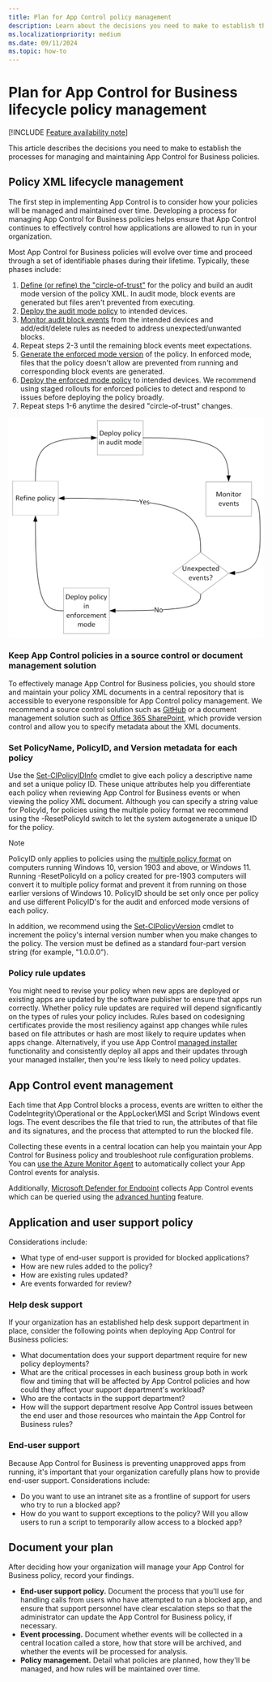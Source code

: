```yaml
---
title: Plan for App Control policy management
description: Learn about the decisions you need to make to establish the processes for managing and maintaining App Control for Business policies.
ms.localizationpriority: medium
ms.date: 09/11/2024
ms.topic: how-to
---
```


# Plan for App Control for Business lifecycle policy management

[!INCLUDE [Feature availability note](../includes/feature-availability-note.md)]

This article describes the decisions you need to make to establish the processes for managing and maintaining App Control for Business policies.

## Policy XML lifecycle management

The first step in implementing App Control is to consider how your policies will be managed and maintained over time. Developing a process for managing App Control for Business policies helps ensure that App Control continues to effectively control how applications are allowed to run in your organization.

Most App Control for Business policies will evolve over time and proceed through a set of identifiable phases during their lifetime. Typically, these phases include:

1. [Define (or refine) the "circle-of-trust"](understand-appcontrol-policy-design-decisions.md) for the policy and build an audit mode version of the policy XML. In audit mode, block events are generated but files aren't prevented from executing.
2. [Deploy the audit mode policy](../deployment/audit-appcontrol-policies.md) to intended devices.
3. [Monitor audit block events](../operations/event-id-explanations.md) from the intended devices and add/edit/delete rules as needed to address unexpected/unwanted blocks.
4. Repeat steps 2-3 until the remaining block events meet expectations.
5. [Generate the enforced mode version](../deployment/enforce-appcontrol-policies.md) of the policy. In enforced mode, files that the policy doesn't allow are prevented from running and corresponding block events are generated.
6. [Deploy the enforced mode policy](../deployment/appcontrol-deployment-guide.md) to intended devices. We recommend using staged rollouts for enforced policies to detect and respond to issues before deploying the policy broadly.
7. Repeat steps 1-6 anytime the desired "circle-of-trust" changes.

![Recommended App Control policy deployment process.](../images/policyflow.png)

### Keep App Control policies in a source control or document management solution

To effectively manage App Control for Business policies, you should store and maintain your policy XML documents in a central repository that is accessible to everyone responsible for App Control policy management. We recommend a source control solution such as [GitHub](https://github.com/) or a document management solution such as [Office 365 SharePoint](https://products.office.com/sharepoint/collaboration), which provide version control and allow you to specify metadata about the XML documents.

### Set PolicyName, PolicyID, and Version metadata for each policy

Use the [Set-CIPolicyIDInfo](/powershell/module/configci/set-cipolicyidinfo) cmdlet to give each policy a descriptive name and set a unique policy ID. These unique attributes help you differentiate each policy when reviewing App Control for Business events or when viewing the policy XML document. Although you can specify a string value for PolicyId, for policies using the multiple policy format we recommend using the -ResetPolicyId switch to let the system autogenerate a unique ID for the policy.

> [!NOTE]
> PolicyID only applies to policies using the [multiple policy format](deploy-multiple-appcontrol-policies.md) on computers running Windows 10, version 1903 and above, or Windows 11. Running -ResetPolicyId on a policy created for pre-1903 computers will convert it to multiple policy format and prevent it from running on those earlier versions of Windows 10.
> PolicyID should be set only once per policy and use different PolicyID's for the audit and enforced mode versions of each policy.

In addition, we recommend using the [Set-CIPolicyVersion](/powershell/module/configci/set-cipolicyversion) cmdlet to increment the policy's internal version number when you make changes to the policy. The version must be defined as a standard four-part version string (for example, "1.0.0.0").

### Policy rule updates

You might need to revise your policy when new apps are deployed or existing apps are updated by the software publisher to ensure that apps run correctly. Whether policy rule updates are required will depend significantly on the types of rules your policy includes. Rules based on codesigning certificates provide the most resiliency against app changes while rules based on file attributes or hash are most likely to require updates when apps change. Alternatively, if you use App Control [managed installer](configure-authorized-apps-deployed-with-a-managed-installer.md) functionality and consistently deploy all apps and their updates through your managed installer, then you're less likely to need policy updates.

## App Control event management

Each time that App Control blocks a process, events are written to either the CodeIntegrity\Operational or the AppLocker\MSI and Script Windows event logs. The event describes the file that tried to run, the attributes of that file and its signatures, and the process that attempted to run the blocked file.

Collecting these events in a central location can help you maintain your App Control for Business policy and troubleshoot rule configuration problems. You can [use the Azure Monitor Agent](/azure/azure-monitor/agents/data-collection-rule-azure-monitor-agent) to automatically collect your App Control events for analysis.

Additionally, [Microsoft Defender for Endpoint](/microsoft-365/security/defender-endpoint/microsoft-defender-endpoint) collects App Control events which can be queried using the [advanced hunting](../operations/querying-application-control-events-centrally-using-advanced-hunting.md) feature.

## Application and user support policy

Considerations include:

- What type of end-user support is provided for blocked applications?
- How are new rules added to the policy?
- How are existing rules updated?
- Are events forwarded for review?

### Help desk support

If your organization has an established help desk support department in place, consider the following points when deploying App Control for Business policies:

- What documentation does your support department require for new policy deployments?
- What are the critical processes in each business group both in work flow and timing that will be affected by App Control policies and how could they affect your support department's workload?
- Who are the contacts in the support department?
- How will the support department resolve App Control issues between the end user and those resources who maintain the App Control for Business rules?

### End-user support

Because App Control for Business is preventing unapproved apps from running, it's important that your organization carefully plans how to provide end-user support. Considerations include:

- Do you want to use an intranet site as a frontline of support for users who try to run a blocked app?
- How do you want to support exceptions to the policy? Will you allow users to run a script to temporarily allow access to a blocked app?

## Document your plan

After deciding how your organization will manage your App Control for Business policy, record your findings.

- **End-user support policy.** Document the process that you'll use for handling calls from users who have attempted to run a blocked app, and ensure that support personnel have clear escalation steps so that the administrator can update the App Control for Business policy, if necessary.
- **Event processing.** Document whether events will be collected in a central location called a store, how that store will be archived, and whether the events will be processed for analysis.
- **Policy management.** Detail what policies are planned, how they'll be managed, and how rules will be maintained over time.
